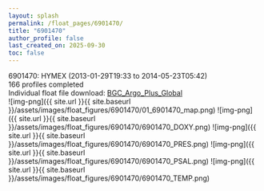 ```yaml
---
layout: splash
permalink: /float_pages/6901470/
title: "6901470"
author_profile: false
last_created_on: 2025-09-30
toc: false
---
```

 
6901470: HYMEX (2013-01-29T19:33 to 2014-05-23T05:42)\
166 profiles completed\
Individual float file download: [BGC_Argo_Plus_Global](https://ftp.soest.hawaii.edu/bgc_argo_plus/Individual_Floats/outliers_removed/6901470_Sprof_processed.nc)\
![img-png]({{ site.url }}{{ site.baseurl }}/assets/images/float_figures/6901470/01_6901470_map.png)
![img-png]({{ site.url }}{{ site.baseurl }}/assets/images/float_figures/6901470/6901470_DOXY.png)
![img-png]({{ site.url }}{{ site.baseurl }}/assets/images/float_figures/6901470/6901470_PRES.png)
![img-png]({{ site.url }}{{ site.baseurl }}/assets/images/float_figures/6901470/6901470_PSAL.png)
![img-png]({{ site.url }}{{ site.baseurl }}/assets/images/float_figures/6901470/6901470_TEMP.png)

